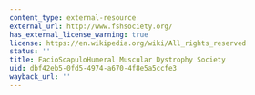 ```yaml
---
content_type: external-resource
external_url: http://www.fshsociety.org/
has_external_license_warning: true
license: https://en.wikipedia.org/wiki/All_rights_reserved
status: ''
title: FacioScapuloHumeral Muscular Dystrophy Society
uid: dbf42eb5-0fd5-4974-a670-4f8e5a5ccfe3
wayback_url: ''
---
```

